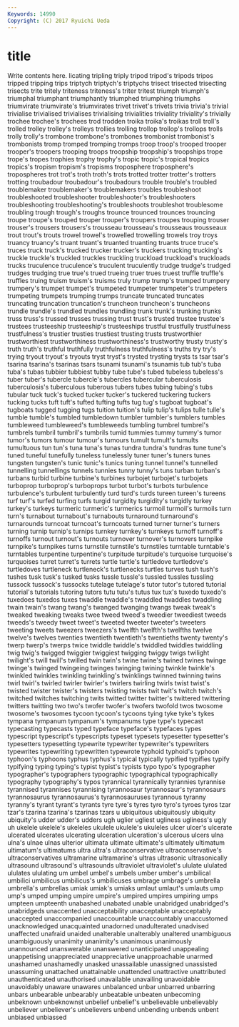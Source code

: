 ```yaml
---
Keywords: 14990 
Copyright: (C) 2017 Ryuichi Ueda
---
```


# title

Write contents here.
licating tripling triply tripod tripod's
tripods tripos tripped tripping trips triptych triptych's triptychs trisect trisected
trisecting trisects trite tritely triteness triteness's triter tritest triumph triumph's
triumphal triumphant triumphantly triumphed triumphing triumphs triumvirate triumvirate's triumvirates trivet
trivet's trivets trivia trivia's trivial trivialise trivialised trivialises trivialising trivialities
triviality triviality's trivially trochee trochee's trochees trod trodden troika troika's
troikas troll troll's trolled trolley trolley's trolleys trollies trolling trollop
trollop's trollops trolls trolly trolly's trombone trombone's trombones trombonist trombonist's
trombonists tromp tromped tromping tromps troop troop's trooped trooper trooper's
troopers trooping troops troopship troopship's troopships trope trope's tropes trophies
trophy trophy's tropic tropic's tropical tropics tropics's tropism tropism's tropisms
troposphere troposphere's tropospheres trot trot's troth troth's trots trotted trotter
trotter's trotters trotting troubadour troubadour's troubadours trouble trouble's troubled troublemaker
troublemaker's troublemakers troubles troubleshoot troubleshooted troubleshooter troubleshooter's troubleshooters troubleshooting troubleshooting's
troubleshoots troubleshot troublesome troubling trough trough's troughs trounce trounced trounces
trouncing troupe troupe's trouped trouper trouper's troupers troupes trouping trouser
trouser's trousers trousers's trousseau trousseau's trousseaus trousseaux trout trout's trouts
trowel trowel's trowelled trowelling trowels troy troys truancy truancy's truant
truant's truanted truanting truants truce truce's truces truck truck's trucked
trucker trucker's truckers trucking trucking's truckle truckle's truckled truckles truckling
truckload truckload's truckloads trucks truculence truculence's truculent truculently trudge trudge's
trudged trudges trudging true true's trued trueing truer trues truest
truffle truffle's truffles truing truism truism's truisms truly trump trump's
trumped trumpery trumpery's trumpet trumpet's trumpeted trumpeter trumpeter's trumpeters trumpeting
trumpets trumping trumps truncate truncated truncates truncating truncation truncation's truncheon
truncheon's truncheons trundle trundle's trundled trundles trundling trunk trunk's trunking
trunks truss truss's trussed trusses trussing trust trust's trusted trustee
trustee's trustees trusteeship trusteeship's trusteeships trustful trustfully trustfulness trustfulness's trustier
trusties trustiest trusting trusts trustworthier trustworthiest trustworthiness trustworthiness's trustworthy trusty
trusty's truth truth's truthful truthfully truthfulness truthfulness's truths try try's
trying tryout tryout's tryouts tryst tryst's trysted trysting trysts ts
tsar tsar's tsarina tsarina's tsarinas tsars tsunami tsunami's tsunamis tub
tub's tuba tuba's tubas tubbier tubbiest tubby tube tube's tubed
tubeless tubeless's tuber tuber's tubercle tubercle's tubercles tubercular tuberculosis tuberculosis's
tuberculous tuberous tubers tubes tubing tubing's tubs tubular tuck tuck's
tucked tucker tucker's tuckered tuckering tuckers tucking tucks tuft tuft's
tufted tufting tufts tug tug's tugboat tugboat's tugboats tugged tugging
tugs tuition tuition's tulip tulip's tulips tulle tulle's tumble tumble's
tumbled tumbledown tumbler tumbler's tumblers tumbles tumbleweed tumbleweed's tumbleweeds tumbling
tumbrel tumbrel's tumbrels tumbril tumbril's tumbrils tumid tummies tummy tummy's
tumor tumor's tumors tumour tumour's tumours tumult tumult's tumults tumultuous
tun tun's tuna tuna's tunas tundra tundra's tundras tune tune's
tuned tuneful tunefully tuneless tunelessly tuner tuner's tuners tunes tungsten
tungsten's tunic tunic's tunics tuning tunnel tunnel's tunnelled tunnelling tunnellings
tunnels tunnies tunny tunny's tuns turban turban's turbans turbid turbine
turbine's turbines turbojet turbojet's turbojets turboprop turboprop's turboprops turbot turbot's
turbots turbulence turbulence's turbulent turbulently turd turd's turds tureen tureen's
tureens turf turf's turfed turfing turfs turgid turgidity turgidity's turgidly
turkey turkey's turkeys turmeric turmeric's turmerics turmoil turmoil's turmoils turn
turn's turnabout turnabout's turnabouts turnaround turnaround's turnarounds turncoat turncoat's turncoats
turned turner turner's turners turning turnip turnip's turnips turnkey turnkey's
turnkeys turnoff turnoff's turnoffs turnout turnout's turnouts turnover turnover's turnovers
turnpike turnpike's turnpikes turns turnstile turnstile's turnstiles turntable turntable's turntables
turpentine turpentine's turpitude turpitude's turquoise turquoise's turquoises turret turret's turrets
turtle turtle's turtledove turtledove's turtledoves turtleneck turtleneck's turtlenecks turtles turves
tush tush's tushes tusk tusk's tusked tusks tussle tussle's tussled
tussles tussling tussock tussock's tussocks tutelage tutelage's tutor tutor's tutored
tutorial tutorial's tutorials tutoring tutors tutu tutu's tutus tux tux's
tuxedo tuxedo's tuxedoes tuxedos tuxes twaddle twaddle's twaddled twaddles twaddling
twain twain's twang twang's twanged twanging twangs tweak tweak's tweaked
tweaking tweaks twee tweed tweed's tweedier tweediest tweeds tweeds's tweedy
tweet tweet's tweeted tweeter tweeter's tweeters tweeting tweets tweezers tweezers's
twelfth twelfth's twelfths twelve twelve's twelves twenties twentieth twentieth's twentieths
twenty twenty's twerp twerp's twerps twice twiddle twiddle's twiddled twiddles
twiddling twig twig's twigged twiggier twiggiest twigging twiggy twigs twilight
twilight's twill twill's twilled twin twin's twine twine's twined twines
twinge twinge's twinged twingeing twinges twinging twining twinkle twinkle's twinkled
twinkles twinkling twinkling's twinklings twinned twinning twins twirl twirl's twirled
twirler twirler's twirlers twirling twirls twist twist's twisted twister twister's
twisters twisting twists twit twit's twitch twitch's twitched twitches twitching
twits twitted twitter twitter's twittered twittering twitters twitting two two's
twofer twofer's twofers twofold twos twosome twosome's twosomes tycoon tycoon's
tycoons tying tyke tyke's tykes tympana tympanum tympanum's tympanums type
type's typecast typecasting typecasts typed typeface typeface's typefaces types typescript
typescript's typescripts typeset typesets typesetter typesetter's typesetters typesetting typewrite typewriter
typewriter's typewriters typewrites typewriting typewritten typewrote typhoid typhoid's typhoon typhoon's
typhoons typhus typhus's typical typically typified typifies typify typifying typing
typing's typist typist's typists typo typo's typographer typographer's typographers typographic
typographical typographically typography typography's typos tyrannical tyrannically tyrannies tyrannise tyrannised
tyrannises tyrannising tyrannosaur tyrannosaur's tyrannosaurs tyrannosaurus tyrannosaurus's tyrannosauruses tyrannous tyranny
tyranny's tyrant tyrant's tyrants tyre tyre's tyres tyro tyro's tyroes
tyros tzar tzar's tzarina tzarina's tzarinas tzars u ubiquitous ubiquitously
ubiquity ubiquity's udder udder's udders ugh uglier ugliest ugliness ugliness's
ugly uh ukelele ukelele's ukeleles ukulele ukulele's ukuleles ulcer ulcer's
ulcerate ulcerated ulcerates ulcerating ulceration ulceration's ulcerous ulcers ulna ulna's
ulnae ulnas ulterior ultimata ultimate ultimate's ultimately ultimatum ultimatum's ultimatums
ultra ultra's ultraconservative ultraconservative's ultraconservatives ultramarine ultramarine's ultras ultrasonic ultrasonically
ultrasound ultrasound's ultrasounds ultraviolet ultraviolet's ululate ululated ululates ululating um
umbel umbel's umbels umber umber's umbilical umbilici umbilicus umbilicus's umbilicuses
umbrage umbrage's umbrella umbrella's umbrellas umiak umiak's umiaks umlaut umlaut's
umlauts ump ump's umped umping umpire umpire's umpired umpires umpiring
umps umpteen umpteenth unabashed unabated unable unabridged unabridged's unabridgeds unaccented
unacceptability unacceptable unacceptably unaccepted unaccompanied unaccountable unaccountably unaccustomed unacknowledged unacquainted
unadorned unadulterated unadvised unaffected unafraid unaided unalterable unalterably unaltered unambiguous
unambiguously unanimity unanimity's unanimous unanimously unannounced unanswerable unanswered unanticipated unappealing
unappetising unappreciated unappreciative unapproachable unarmed unashamed unashamedly unasked unassailable unassigned
unassisted unassuming unattached unattainable unattended unattractive unattributed unauthenticated unauthorised unavailable
unavailing unavoidable unavoidably unaware unawares unbalanced unbar unbarred unbarring unbars
unbearable unbearably unbeatable unbeaten unbecoming unbeknown unbeknownst unbelief unbelief's unbelievable
unbelievably unbeliever unbeliever's unbelievers unbend unbending unbends unbent unbiased unbiassed
